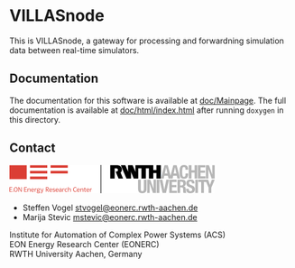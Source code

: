 # VILLASnode

This is VILLASnode, a gateway for processing and forwardning simulation data between real-time simulators.

## Documentation

The documentation for this software is available at [doc/Mainpage](doc/Mainpage.md).
The full documentation is available at [doc/html/index.html](doc/html/index.html) after running `doxygen` in this directory.

## Contact

[![EONERC ACS Logo](doc/pictures/eonerc_logo.png)](http://www.acs.eonerc.rwth-aachen.de)

- Steffen Vogel <stvogel@eonerc.rwth-aachen.de>
- Marija Stevic <mstevic@eonerc.rwth-aachen.de>

Institute for Automation of Complex Power Systems (ACS)  
EON Energy Research Center (EONERC)  
RWTH University Aachen, Germany  
